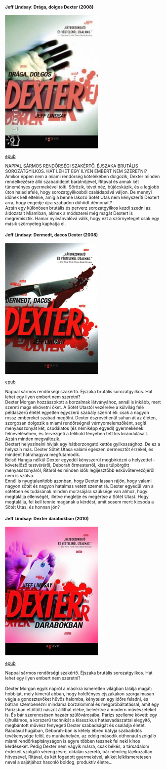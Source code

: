 #### <a name="id_521">Jeff Lindsay: Drága, dolgos Dexter (2008)</a>
<img src="https://github.com/BercziSandor/calibre_lib/raw/main/Jeff%20Lindsay/Draga%2C%20dolgos%20Dexter%20%28521%29/cover.jpg" alt="cover" width="300"/>

[epub](https://github.com/BercziSandor/calibre_lib/raw/main/Jeff%20Lindsay/Draga%2C%20dolgos%20Dexter%20%28521%29/Draga%2C%20dolgos%20Dexter%20-%20Jeff%20Lindsay.epub)
<p class="description">NAPPAL SÁRMOS RENDŐRSÉGI SZAKÉRTŐ. ÉJSZAKA BRUTÁLIS SOROZATGYILKOS. HÁT LEHET EGY ILYEN EMBERT NEM SZERETNI?<br>Amikor éppen nem a miami rendőrség kötelékében dolgozik, Dexter minden rendelkezésre álló szabadidejét barátnőjével, Ritával és annak két tüneményes gyermekével tölti. Sörözik, tévét néz, bújócskázik, és a legjobb úton halad afelé, hogy sorozatgyilkosból családapává váljon. De mennyi időnek kell eltelnie, amíg a benne lakozó Sötét Utas nem kényszeríti Dextert arra, hogy engedje újra szabadon dühödt démonait?<br>Aztán egy különösen brutális és perverz sorozatgyilkos kezdi szedni az áldozatait Miamiban, akinek a módszerei még magát Dextert is megrémisztik. Hamar nyilvánvalóvá válik, hogy ezt a szörnyeteget csak egy másik szörnyeteg kaphatja el.</p>

#### <a name="id_520">Jeff Lindsay: Dermedt, dacos Dexter (2008)</a>
<img src="https://github.com/BercziSandor/calibre_lib/raw/main/Jeff%20Lindsay/Dermedt%2C%20dacos%20Dexter%20%28520%29/cover.jpg" alt="cover" width="300"/>

[epub](https://github.com/BercziSandor/calibre_lib/raw/main/Jeff%20Lindsay/Dermedt%2C%20dacos%20Dexter%20%28520%29/Dermedt%2C%20dacos%20Dexter%20-%20Jeff%20Lindsay.epub)
<p class="description">Nappal sármos rendőrségi szakértő. Éjszaka brutális sorozatgyilkos. Hát lehet egy ilyen embert nem szeretni?<br>Dexter Morgan hozzászokott a borzalmak látványához, annál is inkább, mert szereti maga elkövetni őket. A Sötét Utastól vezérelve a külvilág felé példaszerű életét egyetlen egyszerű szabály szerint éli: csak a nagyon rossz embereket szabad megölni. Dexter észrevétlenül suhan át az életen, szorgosan dolgozik a miami rendőrségnél vérnyomelemzőként, segíti menyasszonyát két, csodálatos (és némiképp egyedi) gyermekének felnevelésében, és tervezgeti a telihold fényében tett kis kirándulásait.<br>Aztán minden megváltozik.<br>Dextert helyszínelni hívják egy hátborzongató kettős gyilkossághoz. De ez a helyszín más. Dexter Sötét Utasa valami egészen dermesztőt érzékel, és mindent hátrahagyva megfutamodik.<br>Belső Hangja nélkül Dexter egyedül kényszerül megbirkózni a helyzettel - követelőző testvéréről, Deborah őrmesterről, kissé túlpörgött menyasszonyáról, Ritáról és minden idők legijesztőbb esküvőtervezőjéről nem is szólva.<br>Ennél is nyugtalanítóbb azonban, hogy Dexter lassan rájön, hogy valami nagyon sötét és nagyon hatalmas vetett szemet rá. Dexter egyedül van a sötétben és tudásának minden morzsájára szüksége van ahhoz, hogy megtalálja ellenségét, illetve meglelje és megértse a Sötét Utast. Hogy megtalálja, fel kell tennie magának a kérdést, amit sosem mert: kicsoda a Sötét Utas, és honnan jön?</p>

#### <a name="id_518">Jeff Lindsay: Dexter darabokban (2010)</a>
<img src="https://github.com/BercziSandor/calibre_lib/raw/main/Jeff%20Lindsay/Dexter%20darabokban%20%28518%29/cover.jpg" alt="cover" width="300"/>

[epub](https://github.com/BercziSandor/calibre_lib/raw/main/Jeff%20Lindsay/Dexter%20darabokban%20%28518%29/Dexter%20darabokban%20-%20Jeff%20Lindsay.epub)
<p class="description">Nappal sármos rendőrségi szakértő. Éjszaka brutális sorozatgyilkos. Hát lehet egy ilyen embert nem szeretni?<br><br>Dexter Morgan egyik napról a másikra ismeretlen világban találja magát: hobbiját, mely kimerül abban, hogy holdfényes éjszakákon szorgalmasan vágja a gonosztevőket hűvös halomba, kénytelen egy időre feladni, és bátran szembenézni mindama borzalommal és megpróbáltatással, amit egy Párizsban eltöltött nászút állíthat elébe, beleértve a modern művészeteket is. És bár szerencsésen hazaér szülővárosába, Párizs szelleme követi: egy újhullámos, a korszerű technikát a klasszikus hatásvadászattal elegyítő, megbántott művész fenyegeti Dexter szabadságát és családja életét. Ráadásul húgában, Deborah-ban is kétely ébred bátyja szabadidős tevékenysége felől, és munkahelyén, az eddig második otthonául szolgáló miami rendőrkapitányságon is egyre többen tesznek fel neki kínos kérdéseket. Pedig Dexter nem vágyik másra, csak békés, a társadalom érdekeit szolgáló vérengzésre, oldalán szerető, bár némileg tájékozatlan hitvesével, Ritával, és két fogadott gyermekével, akiket lelkiismeretesen nevel a sajátjához hasonló boldog, produktív életre...</p>

